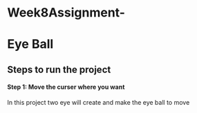 # Week8Assignment-
# Eye Ball

## Steps to run the project

#### Step 1: Move the curser where you want

In this project two eye will create and make the eye ball to move 
